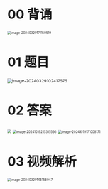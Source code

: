 # 00 背诵

<img src="https://cvp.oss-cn-shanghai.aliyuncs.com/picgo/202403291711703.png" alt="image-20240329171150519" style="zoom:50%;" />



# 01 题目

<img src="https://cvp.oss-cn-shanghai.aliyuncs.com/picgo/202403291024741.png" alt="image-20240329102417575" style="zoom: 67%;" />

# 02 答案

<img src="https://cvp.oss-cn-shanghai.aliyuncs.com/202506220724401.png" style="zoom:50%;" />

<img src="https://cvp.oss-cn-shanghai.aliyuncs.com/202410192153730.png" alt="image-20241019215315566" style="zoom:50%;" />

<img src="https://cvp.oss-cn-shanghai.aliyuncs.com/202410191710322.png" alt="image-20241019171008171" style="zoom:50%;" />



# 03 视频解析

<img src="https://cvp.oss-cn-shanghai.aliyuncs.com/picgo/202403291451252.png" alt="image-20240329145156047" style="zoom:50%;" />


